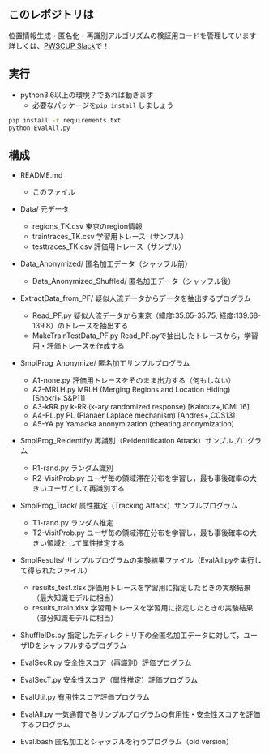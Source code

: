 ## このレポジトリは
位置情報生成・匿名化・再識別アルゴリズムの検証用コードを管理しています
詳しくは、[PWSCUP Slack](https://join.slack.com/t/pwscup/shared_invite/enQtNjIwMjQ4OTgzOTU1LTY4NTA2Y2RiZTA1M2E1MDdhYjg4YjY1MTY3OTFmODdiMTI3NmQxNTBjZjkyZjlkZjEzNzA1OGZjYTA4NTM3Y2I)で！


## 実行
- python3.6以上の環境？であれば動きます
  - 必要なパッケージを``` pip install ``` しましょう

```bash
pip install -r requirements.txt
python EvalAll.py
```

## 構成
- README.md
  - このファイル

- Data/							元データ
  - regions_TK.csv				東京のregion情報
  - traintraces_TK.csv			学習用トレース（サンプル）
  - testtraces_TK.csv			評価用トレース（サンプル）

- Data_Anonymized/				匿名加工データ（シャッフル前）
  - Data_Anonymized_Shuffled/		匿名加工データ（シャッフル後）

- ExtractData_from_PF/			疑似人流データからデータを抽出するプログラム
  - Read_PF.py					疑似人流データから東京（緯度:35.65-35.75, 経度:139.68-139.8）のトレースを抽出する
  - MakeTrainTestData_PF.py		Read_PF.pyで抽出したトレースから，学習用・評価トレースを作成する

- SmplProg_Anonymize/				匿名加工サンプルプログラム
  - A1-none.py					評価用トレースをそのまま出力する（何もしない）
  - A2-MRLH.py					MRLH (Merging Regions and Location Hiding) [Shokri+,S&P11]
  - A3-kRR.py					k-RR (k-ary randomized response) [Kairouz+,ICML16]
  - A4-PL.py						PL (Planaer Laplace mechanism) [Andres+,CCS13]
  - A5-YA.py						Yamaoka anonymization (cheating anonymization)

- SmplProg_Reidentify/			再識別（Reidentification Attack）サンプルプログラム
  - R1-rand.py					ランダム識別
  - R2-VisitProb.py				ユーザ毎の領域滞在分布を学習し，最も事後確率の大きいユーザとして再識別する

- SmplProg_Track/					属性推定（Tracking Attack）サンプルプログラム
  - T1-rand.py					ランダム推定
  - T2-VisitProb.py				ユーザ毎の領域滞在分布を学習し，最も事後確率の大きい領域として属性推定する

- SmplResults/					サンプルプログラムの実験結果ファイル（EvalAll.pyを実行して得られたファイル）
  - results_test.xlsx			評価用トレースを学習用に指定したときの実験結果（最大知識モデルに相当）
  - results_train.xlsx			学習用トレースを学習用に指定したときの実験結果（部分知識モデルに相当）

- ShuffleIDs.py					指定したディレクトリ下の全匿名加工データに対して，ユーザIDをシャッフルするプログラム

- EvalSecR.py						安全性スコア（再識別）評価プログラム

- EvalSecT.py						安全性スコア（属性推定）評価プログラム

- EvalUtil.py						有用性スコア評価プログラム

- EvalAll.py						一気通貫で各サンプルプログラムの有用性・安全性スコアを評価するプログラム

- Eval.bash						匿名加工とシャッフルを行うプログラム（old version）

